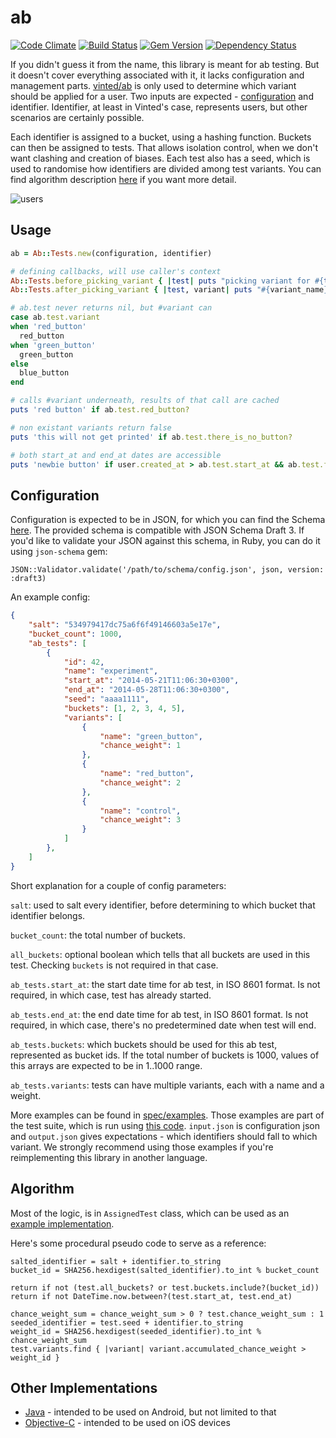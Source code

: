 # ab

[![Code Climate](https://codeclimate.com/github/vinted/ab.png)](https://codeclimate.com/github/vinted/ab)
[![Build Status](https://secure.travis-ci.org/vinted/ab.png)](http://travis-ci.org/vinted/ab)
[![Gem Version](https://badge.fury.io/rb/vinted-ab.png)](http://badge.fury.io/rb/vinted-ab)
[![Dependency Status](https://gemnasium.com/vinted/ab.png)](https://gemnasium.com/vinted/ab)

If you didn't guess it from the name, this library is meant for ab testing. But it doesn't cover everything associated with it, it lacks configuration and management parts. [vinted/ab](https://github.com/vinted/ab) is only used to determine which variant should be applied for a user. Two inputs are expected - [configuration](#configuration) and identifier. Identifier, at least in Vinted's case, represents users, but other scenarios are certainly possible.

Each identifier is assigned to a bucket, using a hashing function. Buckets can then be assigned to tests. That allows isolation control, when we don't want clashing and creation of biases. Each test also has a seed, which is used to randomise how identifiers are divided among test variants. You can find algorithm description [here](#algorithm) if you want more detail.

![users](https://cloud.githubusercontent.com/assets/54526/2971326/0535267a-db69-11e3-9878-e2b6a5d5505d.png)

## Usage

```ruby
ab = Ab::Tests.new(configuration, identifier)

# defining callbacks, will use caller's context
Ab::Tests.before_picking_variant { |test| puts "picking variant for #{test}" }
Ab::Tests.after_picking_variant { |test, variant| puts "#{variant_name}" }

# ab.test never returns nil, but #variant can
case ab.test.variant
when 'red_button'
  red_button
when 'green_button'
  green_button
else
  blue_button
end

# calls #variant underneath, results of that call are cached
puts 'red button' if ab.test.red_button?

# non existant variants return false
puts 'this will not get printed' if ab.test.there_is_no_button?

# both start_at and end_at dates are accessible
puts 'newbie button' if user.created_at > ab.test.start_at && ab.test.for_newbies?
```

## Configuration

Configuration is expected to be in JSON, for which you can find the Schema [here](https://github.com/vinted/ab/blob/master/config.json). The provided schema is compatible with JSON Schema Draft 3. If you'd like to validate your JSON against this schema, in Ruby, you can do it using `json-schema` gem:

```
JSON::Validator.validate('/path/to/schema/config.json', json, version: :draft3)
```

An example config:

```json
{
    "salt": "534979417dc75a6f6f49146603a5e17e",
    "bucket_count": 1000,
    "ab_tests": [
        {
            "id": 42,
            "name": "experiment",
            "start_at": "2014-05-21T11:06:30+0300",
            "end_at": "2014-05-28T11:06:30+0300",
            "seed": "aaaa1111",
            "buckets": [1, 2, 3, 4, 5],
            "variants": [
                {
                    "name": "green_button",
                    "chance_weight": 1
                },
                {
                    "name": "red_button",
                    "chance_weight": 2
                },
                {
                    "name": "control",
                    "chance_weight": 3
                }
            ]
        },
    ]
}
```

Short explanation for a couple of config parameters:

`salt`: used to salt every identifier, before determining to which bucket that identifier belongs.

`bucket_count`: the total number of buckets.

`all_buckets`: optional boolean which tells that all buckets are used in this test. Checking `buckets` is not required in that case.

`ab_tests.start_at`: the start date time for ab test, in ISO 8601 format. Is not required, in which case, test has already started.

`ab_tests.end_at`: the end date time for ab test, in ISO 8601 format. Is not required, in which case, there's no predetermined date when test will end.

`ab_tests.buckets`: which buckets should be used for this ab test, represented as bucket ids. If the total number of buckets is 1000, values of this arrays are expected to be in 1..1000 range.

`ab_tests.variants`: tests can have multiple variants, each with a name and a weight.

More examples can be found in [spec/examples](https://github.com/vinted/ab/tree/master/spec/examples). Those examples are part of the test suite, which is run using [this code](https://github.com/vinted/ab/blob/master/spec/integration_spec.rb). `input.json` is configuration json and `output.json` gives expectations - which identifiers should fall to which variant. We strongly recommend using those examples if you're reimplementing this library in another language.

## Algorithm

Most of the logic, is in `AssignedTest` class, which can be used as an [example implementation](https://github.com/vinted/ab/blob/master/lib/ab/assigned_test.rb).

Here's some procedural pseudo code to serve as a reference:

```pseudo
salted_identifier = salt + identifier.to_string
bucket_id = SHA256.hexdigest(salted_identifier).to_int % bucket_count

return if not (test.all_buckets? or test.buckets.include?(bucket_id))
return if not DateTime.now.between?(test.start_at, test.end_at)

chance_weight_sum = chance_weight_sum > 0 ? test.chance_weight_sum : 1
seeded_identifier = test.seed + identifier.to_string
weight_id = SHA256.hexdigest(seeded_identifier).to_int % chance_weight_sum
test.variants.find { |variant| variant.accumulated_chance_weight > weight_id }
```

## Other Implementations

* [Java](https://github.com/vinted/ab-java) - intended to be used on Android, but not limited to that
* [Objective-C](https://github.com/vinted/ab-ios) - intended to be used on iOS devices
